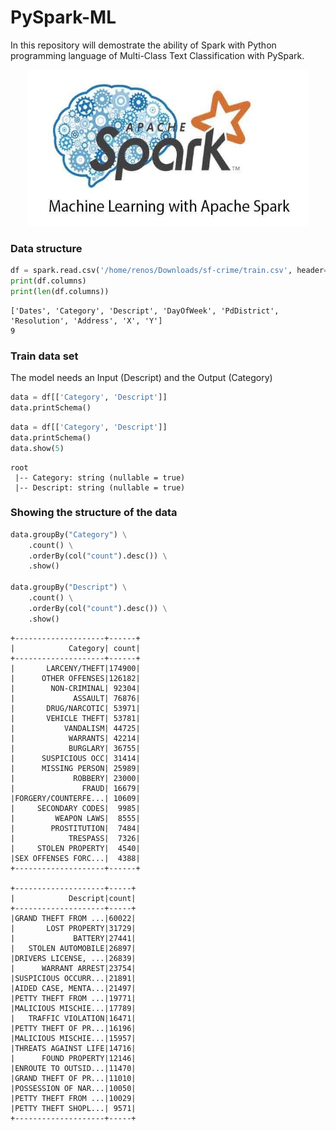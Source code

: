 # PySpark-ML

In this repository will demostrate the ability of Spark with Python programming language of Multi-Class Text Classification with PySpark.

<p align="center"> 
<img src="https://github.com/BardisRenos/PySpark-ML/blob/main/apache-spark-machine-learning.jpg" width="450" height="250" style=centerme>
</p>




### Data structure 

```python
df = spark.read.csv('/home/renos/Downloads/sf-crime/train.csv', header=True, inferSchema=True)
print(df.columns)
print(len(df.columns))
```

```
['Dates', 'Category', 'Descript', 'DayOfWeek', 'PdDistrict', 'Resolution', 'Address', 'X', 'Y']
9
```


### Train data set

The model needs an Input (Descript) and the Output (Category)

```python
data = df[['Category', 'Descript']]
data.printSchema()
```

```python
data = df[['Category', 'Descript']]
data.printSchema()
data.show(5)
```

```
root
 |-- Category: string (nullable = true)
 |-- Descript: string (nullable = true)
```

### Showing the structure of the data

```python
data.groupBy("Category") \
    .count() \
    .orderBy(col("count").desc()) \
    .show()

data.groupBy("Descript") \
    .count() \
    .orderBy(col("count").desc()) \
    .show()
```

```
+--------------------+------+
|            Category| count|
+--------------------+------+
|       LARCENY/THEFT|174900|
|      OTHER OFFENSES|126182|
|        NON-CRIMINAL| 92304|
|             ASSAULT| 76876|
|       DRUG/NARCOTIC| 53971|
|       VEHICLE THEFT| 53781|
|           VANDALISM| 44725|
|            WARRANTS| 42214|
|            BURGLARY| 36755|
|      SUSPICIOUS OCC| 31414|
|      MISSING PERSON| 25989|
|             ROBBERY| 23000|
|               FRAUD| 16679|
|FORGERY/COUNTERFE...| 10609|
|     SECONDARY CODES|  9985|
|         WEAPON LAWS|  8555|
|        PROSTITUTION|  7484|
|            TRESPASS|  7326|
|     STOLEN PROPERTY|  4540|
|SEX OFFENSES FORC...|  4388|
+--------------------+------+

+--------------------+-----+
|            Descript|count|
+--------------------+-----+
|GRAND THEFT FROM ...|60022|
|       LOST PROPERTY|31729|
|             BATTERY|27441|
|   STOLEN AUTOMOBILE|26897|
|DRIVERS LICENSE, ...|26839|
|      WARRANT ARREST|23754|
|SUSPICIOUS OCCURR...|21891|
|AIDED CASE, MENTA...|21497|
|PETTY THEFT FROM ...|19771|
|MALICIOUS MISCHIE...|17789|
|   TRAFFIC VIOLATION|16471|
|PETTY THEFT OF PR...|16196|
|MALICIOUS MISCHIE...|15957|
|THREATS AGAINST LIFE|14716|
|      FOUND PROPERTY|12146|
|ENROUTE TO OUTSID...|11470|
|GRAND THEFT OF PR...|11010|
|POSSESSION OF NAR...|10050|
|PETTY THEFT FROM ...|10029|
|PETTY THEFT SHOPL...| 9571|
+--------------------+-----+

```
